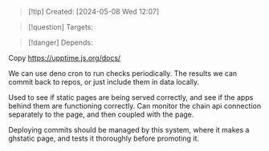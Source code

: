
>[!tip] Created: [2024-05-08 Wed 12:07]

>[!question] Targets: 

>[!danger] Depends: 

Copy https://upptime.js.org/docs/

We can use deno cron to run checks periodically.
The results we can commit back to repos, or just include them in data locally.

Used to see if static pages are being served correctly, and see if the apps behind them are functioning correctly.  Can monitor the chain api connection separately to the page, and then coupled with the page.

Deploying commits should be managed by this system, where it makes a ghstatic page, and tests it thoroughly before promoting it.